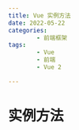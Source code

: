 ```yaml
---
title: Vue 实例方法
date: 2022-05-22
categories:
        - 前端框架
tags:
        - Vue
        - 前端
        - Vue 2

---
```


# 实例方法
